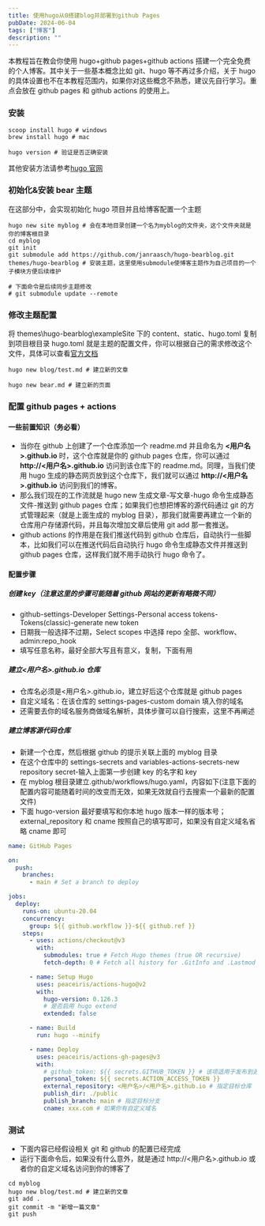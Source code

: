 ```yaml
---
title: 使用hugo从0搭建blog并部署到github Pages
pubDate: 2024-06-04
tags: ["博客"]
description: ""
---
```


本教程旨在教会你使用 hugo+github pages+github actions 搭建一个完全免费的个人博客。其中关于一些基本概念比如 git、hugo 等不再过多介绍，关于 hugo 的具体设置也不在本教程范围内，如果你对这些概念不熟悉，建议先自行学习。重点会放在 github pages 和 github actions 的使用上。

### 安装

```shell
scoop install hugo # windows
brew install hugo # mac

hugo version # 验证是否正确安装
```

其他安装方法请参考[hugo 官网](https://gohugo.io/installation/)

### 初始化&安装 bear 主题

在这部分中，会实现初始化 hugo 项目并且给博客配置一个主题

```shell
hugo new site myblog # 会在本地目录创建一个名为myblog的文件夹，这个文件夹就是你的博客根目录
cd myblog
git init
git submodule add https://github.com/janraasch/hugo-bearblog.git themes/hugo-bearblog # 安装主题，这里使用submodule使博客主题作为自己项目的一个子模块方便后续维护

# 下面命令是后续同步主题修改
# git submodule update --remote
```

### 修改主题配置

将 themes\hugo-bearblog\exampleSite 下的 content、static、hugo.toml 复制到项目根目录
hugo.toml 就是主题的配置文件，你可以根据自己的需求修改这个文件，具体可以查看[官方文档](https://github.com/janraasch/hugo-bearblog/)

```shell
hugo new blog/test.md # 建立新的文章

hugo new bear.md # 建立新的页面

```

### 配置 github pages + actions

#### 一些前置知识（务必看）

- 当你在 github 上创建了一个仓库添加一个 readme.md 并且命名为 **<用户名>.github.io** 时，这个仓库就是你的 github pages 仓库，你可以通过 **http://<用户名>.github.io** 访问到该仓库下的 readme.md。同理，当我们使用 hugo 生成的静态网页放到这个仓库下，我们就可以通过 **http://<用户名>.github.io** 访问到我们的博客。
- 那么我们现在的工作流就是 hugo new 生成文章-写文章-hugo 命令生成静态文件-推送到 github pages 仓库；如果我们也想把博客的源代码通过 git 的方式管理起来（就是上面生成的 myblog 目录），那我们就需要再建立一个新的仓库用户存储源代码，并且每次增加文章后使用 git add 那一套推送。
- github actions 的作用是在我们推送代码到 github 仓库后，自动执行一些脚本，比如我们可以在推送代码后自动执行 hugo 命令生成静态文件并推送到 github pages 仓库，这样我们就不用手动执行 hugo 命令了。

#### 配置步骤

##### 创建 key（注意这里的步骤可能随着 github 网站的更新有略微不同）

- github-settings-Developer Settings-Personal access tokens-Tokens(classic)-generate new token
- 日期我一般选择不过期，Select scopes 中选择 repo 全部、workflow、admin:repo_hook
- 填写任意名称，最好全部大写且有意义，复制，下面有用

##### 建立<用户名>.github.io 仓库

- 仓库名必须是<用户名>.github.io，建立好后这个仓库就是 github pages
- 自定义域名：在该仓库的 settings-pages-custom domain 填入你的域名
- 还需要去你的域名服务商做域名解析，具体步骤可以自行搜索，这里不再阐述

##### 建立博客源代码仓库

- 新建一个仓库，然后根据 github 的提示关联上面的 myblog 目录
- 在这个仓库中的 settings-secrets and variables-actions-secrets-new repository secret-输入上面第一步创建 key 的名字和 key
- 在 myblog 根目录建立.github/workflows/hugo.yaml，内容如下(注意下面的配置内容可能随着时间的改变而无效，如果无效就自行去搜索一个最新的配置文件)
- 下面 hugo-version 最好要填写和你本地 hugo 版本一样的版本号；external_repository 和 cname 按照自己的填写即可，如果没有自定义域名省略 cname 即可

```yaml
name: GitHub Pages

on:
  push:
    branches:
      - main # Set a branch to deploy

jobs:
  deploy:
    runs-on: ubuntu-20.04
    concurrency:
      group: ${{ github.workflow }}-${{ github.ref }}
    steps:
      - uses: actions/checkout@v3
        with:
          submodules: true # Fetch Hugo themes (true OR recursive)
          fetch-depth: 0 # Fetch all history for .GitInfo and .Lastmod

      - name: Setup Hugo
        uses: peaceiris/actions-hugo@v2
        with:
          hugo-version: 0.126.3
          # 是否启用 hugo extend
          extended: false

      - name: Build
        run: hugo --minify

      - name: Deploy
        uses: peaceiris/actions-gh-pages@v3
        with:
          # github_token: ${{ secrets.GITHUB_TOKEN }} # 该项适用于发布到源码相同repo的情况，不能用于发布到其他repo
          personal_token: ${{ secrets.ACTION_ACCESS_TOKEN }}
          external_repository: <用户名>/<用户名>.github.io # 指定目标仓库
          publish_dir: ./public
          publish_branch: main # 指定目标分支
          cname: xxx.com # 如果你有自定义域名
```

### 测试

- 下面内容已经假设相关 git 和 github 的配置已经完成
- 运行下面命令后，如果没有什么意外，就是通过 http://<用户名>.github.io 或者你的自定义域名访问到你的博客了

```shell
cd myblog
hugo new blog/test.md # 建立新的文章
git add .
git commit -m "新增一篇文章"
git push
```
